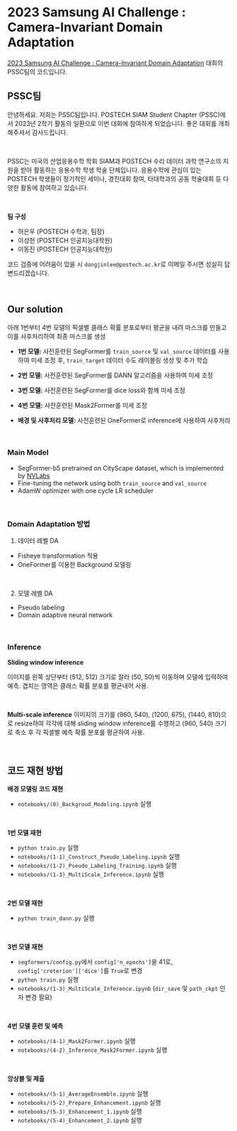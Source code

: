 # 2023 Samsung AI Challenge : Camera-Invariant Domain Adaptation
[2023 Samsung AI Challenge : Camera-Invariant Domain Adaptation](https://dacon.io/competitions/official/236132/overview/description)
대회의 PSSC팀의 코드입니다.

## PSSC팀
안녕하세요. 저희는 PSSC팀입니다. POSTECH SIAM Student Chapter (PSSC)에서 2023년 2학기 활동의 일환으로 이번 대회에 참여하게 되었습니다. 좋은 대회를 개최해주셔서 감사드립니다.

<br>

PSSC는 미국의 산업응용수학 학회 SIAM과 POSTECH 수리 데이터 과학 연구소의 지원을 받아 활동하는 응용수학 학생 학술 단체입니다. 
응용수학에 관심이 있는 POSTECH 학생들이 정기적인 세미나, 경진대회 참여, 타대학과의 공동 학술대회 등 다양한 활동에 참여하고 있습니다.

<br>

**팀 구성**

- 허은우 (POSTECH 수학과, 팀장)
- 이성헌 (POSTECH 인공지능대학원)
- 이동진 (POSTECH 인공지능대학원)

코드 검증에 어려움이 있을 시 `dongjinlee@postech.ac.kr`로 이메일 주시면 성실히 답변드리겠습니다.

<br>

## Our solution
아래 1번부터 4번 모델의 픽셀별 클래스 확률 분포로부터 평균을 내려 마스크를 만들고 이를 사후처리하여 최종 마스크를 생성

- **1번 모델:** 사전훈련된 SegFormer를 `train_source` 및 `val_source` 데이터를 사용하여 미세 조정 후, `train_target` 데이터 수도 레이블링 생성 및 추가 학습

- **2번 모델:** 사전훈련된 SegFormer를 DANN 알고리즘을 사용하여 미세 조정

- **3번 모델:** 사전훈련된 SegFormer를 dice loss와 함께 미세 조정

- **4번 모델:** 사전훈련된 Mask2Former를 미세 조정

- **배경 및 사후처리 모델:** 사전훈련된 OneFormer로 inference에 사용하여 사후처리

<br>

### Main Model
- SegFormer-b5 pretrained on CityScape dataset, which is implemented by [NVLabs](https://huggingface.co/nvidia/segformer-b5-finetuned-cityscapes-1024-1024)
- Fine-tuning the network using both `train_source` and `val_source`
- AdamW optimizer with one cycle LR scheduler

<br>

### Domain Adaptation 방법
1. 데이터 레벨 DA
- Fisheye transformation 적용
- OneFormer를 이용한 Background 모델링

<br>

2. 모델 레벨 DA
- Pseudo labeling
- Domain adaptive neural network

<br>

### Inference
**Sliding window inference**

이미지를 왼쪽 상단부터 (512, 512) 크기로 잘라 (50, 50)씩 이동하며 모델에 입력하여 예측. 겹치는 영역은 클래스 확률 분포를 평균내어 사용.

<br>

**Multi-scale inference**
이미지의 크기를 (960, 540), (1200, 675), (1440, 810)으로 resize하여 각각에 대해 sliding window inference를 수행하고 (960, 540) 크기로 축소 후 각 픽셀별 예측 확률 분포를 평균하여 사용.

<br>

## 코드 재현 방법

**배경 모델링 코드 재현**
- `notebooks/(0)_Backgroud_Modeling.ipynb` 실행

<br>

**1번 모델 재현**
- `python train.py` 실행
- `notebooks/(1-1)_Construct_Pseudo_Labeling.ipynb` 실행
- `notebooks/(1-2)_Pseudo_Labeling_Training.ipynb` 실행
- `notebooks/(1-3)_MultiScale_Inference.ipynb` 실행

<br>

**2번 모델 재현**
- `python train_dann.py` 실행

<br>

**3번 모델 재현**
- `segformers/config.py`에서 `config['n_epochs']`을 41로, `config['creterion']['dice']`를 `True`로 변경
- `python train.py` 실행
- `notebooks/(1-3)_MultiScale_Inference.ipynb` (`dir_save` 및 `path_ckpt` 인자 변경 필요)

<br>

**4번 모델 훈련 및 예측**
- `notebooks/(4-1)_Mask2Former.ipynb` 실행
- `notebooks/(4-2)_Inference_Mask2Former.ipynb` 실행

<br>

**앙상블 및 제출**
- `notebooks/(5-1)_AverageEnsemble.ipynb` 실행
- `notebooks/(5-2)_Prepare_Enhancement.ipynb` 실행
- `notebooks/(5-3)_Enhancement_1.ipynb` 실행
- `notebooks/(5-4)_Enhancement_2.ipynb` 실행

<br>
